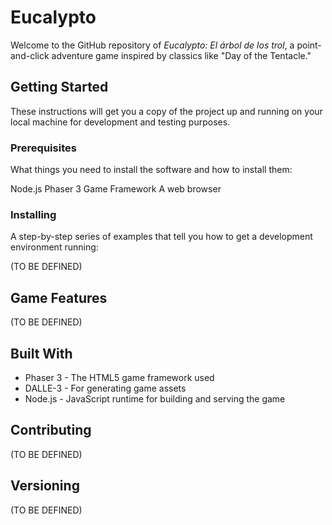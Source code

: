 # Eucalypto

Welcome to the GitHub repository of *Eucalypto: El árbol de los trol*, a point-and-click adventure game inspired by classics like "Day of the Tentacle." 

## Getting Started

These instructions will get you a copy of the project up and running on your local machine for development and testing purposes.

### Prerequisites

What things you need to install the software and how to install them:

Node.js
Phaser 3 Game Framework
A web browser

### Installing

A step-by-step series of examples that tell you how to get a development environment running:

(TO BE DEFINED)

## Game Features

(TO BE DEFINED)

## Built With

- Phaser 3 - The HTML5 game framework used
- DALLE-3 - For generating game assets
- Node.js - JavaScript runtime for building and serving the game  

## Contributing

(TO BE DEFINED)

## Versioning

(TO BE DEFINED)
